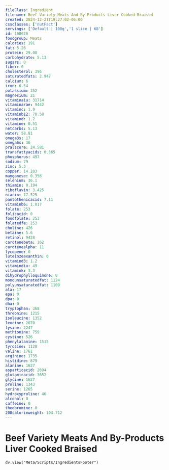 ```yaml
---
fileClass: Ingredient
filename: Beef Variety Meats And By-Products Liver Cooked Braised
created: 2024-12-21T19:27:02-06:00
cssclasses: ['nutFact']
servings: ['Default | 100g','1 slice | 68']
id: 168626
foodgroup: Meats
calories: 191
fat: 5.26
protein: 29.08
carbohydrate: 5.13
sugars: 0
fiber: 0
cholesterol: 396
saturatedfats: 2.947
calcium: 6
iron: 6.54
potassium: 352
magnesium: 21
vitaminaiu: 31714
vitaminarae: 9442
vitaminc: 1.9
vitaminb12: 70.58
vitamind: 1.2
vitamine: 0.51
netcarbs: 5.13
water: 58.81
omega3s: 17
omega6s: 36
pralscore: 24.581
transfattyacids: 0.365
phosphorus: 497
sodium: 79
zinc: 5.3
copper: 14.283
manganese: 0.356
selenium: 36.1
thiamin: 0.194
riboflavin: 3.425
niacin: 17.525
pantothenicacid: 7.11
vitaminb6: 1.017
folate: 253
folicacid: 0
foodfolate: 253
folatedfe: 253
choline: 426
betaine: 5.6
retinol: 9428
carotenebeta: 162
carotenealpha: 11
lycopene: 0
luteinzeaxanthin: 0
vitamind3: 1.2
vitamindiu: 49
vitamink: 3.3
dihydrophylloquinone: 0
monounsaturatedfat: 1124
polyunsaturatedfat: 1109
ala: 17
epa: 0
dpa: 0
dha: 0
tryptophan: 368
threonine: 1215
isoleucine: 1352
leucine: 2670
lysine: 2247
methionine: 759
cystine: 526
phenylalanine: 1515
tyrosine: 1128
valine: 1761
arginine: 1735
histidine: 879
alanine: 1627
asparticacid: 2694
glutamicacid: 3652
glycine: 1627
proline: 1343
serine: 1265
hydroxyproline: 46
alcohol: 0
caffeine: 0
theobromine: 0
200calorieweight: 104.712
---
```


# Beef Variety Meats And By-Products Liver Cooked Braised

```dataviewjs
dv.view("Meta/Scripts/IngredientsFooter")
```